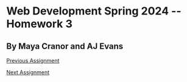 # Web Development Spring 2024 -- Homework 3
By Maya Cranor and AJ Evans 
---
[Previous Assignment](https://github.com/ajevans451/webdev-hw2)

[Next Assignment](#)
